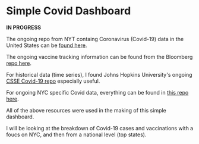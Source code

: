 # Simple Covid Dashboard

**IN PROGRESS**

The ongoing repo from NYT containg Coronavirus (Covid-19) data in the United States can be <a href="https://github.com/nytimes/covid-19-data" target="_blank">found here</a>. 

The ongoing vaccine tracking information can be found from the Bloomberg <a href="https://github.com/BloombergGraphics/covid-vaccine-tracker-data" target="_blank">repo here</a>.

For historical data (time series), I found Johns Hopkins University's ongoing <a href="https://github.com/BloombergGraphics/covid-vaccine-tracker-data" target="_blank">CSSE Covid-19 repo</a> especially useful. 

For ongoing NYC specific Covid data, everything can be found in <a href="https://github.com/nychealth/coronavirus-data" target="_blank">this repo here</a>.

All of the above resources were used in the making of this simple dashboard.

I will be looking at the breakdown of Covid-19 cases and vaccinations with a foucs on NYC, and then from a national level (top states).
